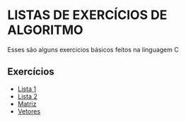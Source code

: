 # LISTAS DE EXERCÍCIOS DE ALGORITMO
Esses são alguns exercicios básicos feitos na linguagem C

## Exercícios 
* [Lista 1](#_lista1)
* [Lista 2](#_lista2)
* [Matriz](#Matriz)
* [Vetores](#_Vetores)
